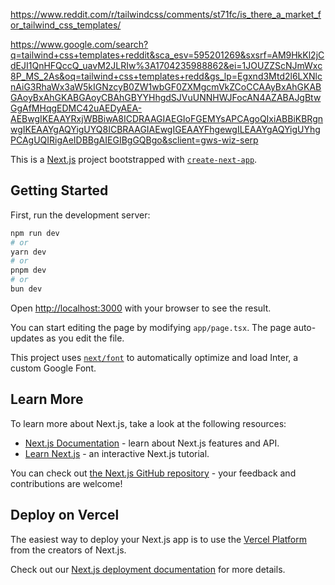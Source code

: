 https://www.reddit.com/r/tailwindcss/comments/st71fc/is_there_a_market_for_tailwind_css_templates/

https://www.google.com/search?q=tailwind+css+templates+reddit&sca_esv=595201269&sxsrf=AM9HkKl2jCdEJI1QnHFQccQ_uavM2JLRIw%3A1704235988862&ei=1JOUZZScNJmWxc8P_MS_2As&oq=tailwind+css+templates+redd&gs_lp=Egxnd3Mtd2l6LXNlcnAiG3RhaWx3aW5kIGNzcyB0ZW1wbGF0ZXMgcmVkZCoCCAAyBxAhGKABGAoyBxAhGKABGAoyCBAhGBYYHhgdSJVuUNNHWJFocAN4AZABAJgBtwGgAfMHqgEDMC42uAEDyAEA-AEBwgIKEAAYRxjWBBiwA8ICDRAAGIAEGIoFGEMYsAPCAgoQIxiABBiKBRgnwgIKEAAYgAQYigUYQ8ICBRAAGIAEwgIGEAAYFhgewgILEAAYgAQYigUYhgPCAgUQIRigAeIDBBgAIEGIBgGQBgo&sclient=gws-wiz-serp

This is a [Next.js](https://nextjs.org/) project bootstrapped with [`create-next-app`](https://github.com/vercel/next.js/tree/canary/packages/create-next-app).

## Getting Started

First, run the development server:

```bash
npm run dev
# or
yarn dev
# or
pnpm dev
# or
bun dev
```

Open [http://localhost:3000](http://localhost:3000) with your browser to see the result.

You can start editing the page by modifying `app/page.tsx`. The page auto-updates as you edit the file.

This project uses [`next/font`](https://nextjs.org/docs/basic-features/font-optimization) to automatically optimize and load Inter, a custom Google Font.

## Learn More

To learn more about Next.js, take a look at the following resources:

- [Next.js Documentation](https://nextjs.org/docs) - learn about Next.js features and API.
- [Learn Next.js](https://nextjs.org/learn) - an interactive Next.js tutorial.

You can check out [the Next.js GitHub repository](https://github.com/vercel/next.js/) - your feedback and contributions are welcome!

## Deploy on Vercel

The easiest way to deploy your Next.js app is to use the [Vercel Platform](https://vercel.com/new?utm_medium=default-template&filter=next.js&utm_source=create-next-app&utm_campaign=create-next-app-readme) from the creators of Next.js.

Check out our [Next.js deployment documentation](https://nextjs.org/docs/deployment) for more details.
